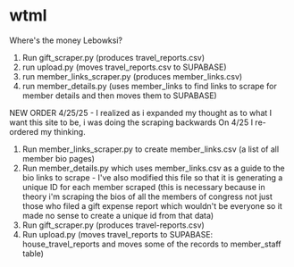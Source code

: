 # wtml
Where's the money Lebowksi?
1) Run gift_scraper.py (produces travel_reports.csv)
2) run upload.py (moves travel_reports.csv to SUPABASE)
3) run member_links_scraper.py (produces member_links.csv)
4) run member_details.py (uses member_links to find links to scrape for member details and then moves them to SUPABASE)


NEW ORDER 4/25/25 - I realized as i expanded my thought as to what I want this site to be, i was doing the scraping backwards
On 4/25 I re-ordered my thinking.
1) Run member_links_scraper.py to create member_links.csv (a list of all member bio pages)
2) Run member_details.py which uses member_links.csv as a guide to the bio links to scrape - I've also modified
this file so that it is generating a unique ID for each member scraped (this is necessary because in theory i'm 
scraping the bios of all the members of congress not just those who filed a gift expense report which wouldn't be
everyone so it made no sense to create a unique id from that data)
3) Run gift_scraper.py (produces travel-reports.csv)
4) Run upload.py (moves travel_reports to SUPABASE: house_travel_reports and moves some of the records to member_staff table)

